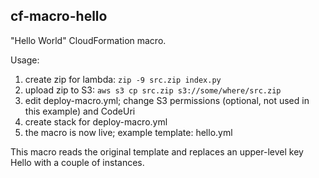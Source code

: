 cf-macro-hello
--------------

"Hello World" CloudFormation macro.

Usage:

1. create zip for lambda: `zip -9 src.zip index.py`
2. upload zip to S3: `aws s3 cp src.zip s3://some/where/src.zip`
3. edit deploy-macro.yml; change S3 permissions (optional, not used in this example) and CodeUri
4. create stack for deploy-macro.yml
5. the macro is now live; example template: hello.yml

This macro reads the original template and replaces an upper-level key Hello with a couple of instances.

